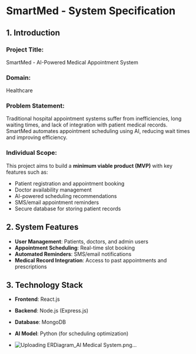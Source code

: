 # SmartMed - System Specification

## 1. Introduction

### Project Title:
SmartMed - AI-Powered Medical Appointment System

### Domain:
Healthcare

### Problem Statement:
Traditional hospital appointment systems suffer from inefficiencies, long waiting times, and lack of integration with patient medical records. SmartMed automates appointment scheduling using AI, reducing wait times and improving efficiency.

### Individual Scope:
This project aims to build a **minimum viable product (MVP)** with key features such as:
- Patient registration and appointment booking
- Doctor availability management
- AI-powered scheduling recommendations
- SMS/email appointment reminders
- Secure database for storing patient records

## 2. System Features
- **User Management**: Patients, doctors, and admin users
- **Appointment Scheduling**: Real-time slot booking
- **Automated Reminders**: SMS/email notifications
- **Medical Record Integration**: Access to past appointments and prescriptions

## 3. Technology Stack
- **Frontend**: React.js
- **Backend**: Node.js (Express.js)
- **Database**: MongoDB
- **AI Model**: Python (for scheduling optimization)

- ![Uploading ERDiagram_AI Medical System.png…]()

